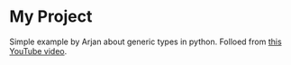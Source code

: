 # My Project

Simple example by Arjan about generic types in python. Folloed from [this YouTube video](https://www.youtube.com/watch?v=q6ujWWaRdbA&ab_channel=ArjanCodes). 